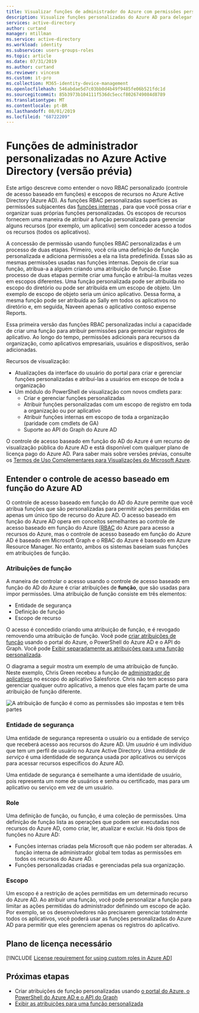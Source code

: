 ```yaml
---
title: Visualizar funções de administrador do Azure com permissões personalizáveis-Azure Active Directory | Microsoft Docs
description: Visualize funções personalizadas do Azure AD para delegar o gerenciamento de identidades. Gerencie funções do Azure no portal do Azure, PowerShell ou API do Graph.
services: active-directory
author: curtand
manager: mtillman
ms.service: active-directory
ms.workload: identity
ms.subservice: users-groups-roles
ms.topic: article
ms.date: 07/31/2019
ms.author: curtand
ms.reviewer: vincesm
ms.custom: it-pro
ms.collection: M365-identity-device-management
ms.openlocfilehash: 546abdae5d7c03bb0d4b49f9485fe06b521fdc1d
ms.sourcegitcommit: 85b3973b104111f536dc5eccf8026749084d8789
ms.translationtype: MT
ms.contentlocale: pt-BR
ms.lasthandoff: 08/01/2019
ms.locfileid: "68722209"
---
```

# <a name="custom-administrator-roles-in-azure-active-directory-preview"></a>Funções de administrador personalizadas no Azure Active Directory (versão prévia)

Este artigo descreve como entender o novo RBAC personalizado (controle de acesso baseado em funções) e escopos de recursos no Azure Active Directory (Azure AD). As funções RBAC personalizadas superfícies as permissões subjacentes das [funções internas](directory-assign-admin-roles.md) , para que você possa criar e organizar suas próprias funções personalizadas. Os escopos de recursos fornecem uma maneira de atribuir a função personalizada para gerenciar alguns recursos (por exemplo, um aplicativo) sem conceder acesso a todos os recursos (todos os aplicativos).

A concessão de permissão usando funções RBAC personalizadas é um processo de duas etapas. Primeiro, você cria uma definição de função personalizada e adiciona permissões a ela na lista predefinida. Essas são as mesmas permissões usadas nas funções internas. Depois de criar sua função, atribua-a a alguém criando uma atribuição de função. Esse processo de duas etapas permite criar uma função e atribuí-la muitas vezes em escopos diferentes. Uma função personalizada pode ser atribuída no escopo do diretório ou pode ser atribuída em um escopo de objeto. Um exemplo de escopo de objeto seria um único aplicativo. Dessa forma, a mesma função pode ser atribuída ao Sally em todos os aplicativos no diretório e, em seguida, Naveen apenas o aplicativo contoso expense Reports.

Essa primeira versão das funções RBAC personalizadas inclui a capacidade de criar uma função para atribuir permissões para gerenciar registros de aplicativo. Ao longo do tempo, permissões adicionais para recursos da organização, como aplicativos empresariais, usuários e dispositivos, serão adicionadas.

Recursos de visualização:

- Atualizações da interface do usuário do portal para criar e gerenciar funções personalizadas e atribuí-las a usuários em escopo de toda a organização
- Um módulo do PowerShell de visualização com novos cmdlets para:
  - Criar e gerenciar funções personalizadas
  - Atribuir funções personalizadas com um escopo de registro em toda a organização ou por aplicativo
  - Atribuir funções internas em escopo de toda a organização (paridade com cmdlets de GA)
  - Suporte ao API do Graph do Azure AD

O controle de acesso baseado em função do AD do Azure é um recurso de visualização pública do Azure AD e está disponível com qualquer plano de licença pago do Azure AD. Para saber mais sobre versões prévias, consulte os [Termos de Uso Complementares para Visualizações do Microsoft Azure](https://azure.microsoft.com/support/legal/preview-supplemental-terms/).

## <a name="understand-azure-ad-role-based-access-control"></a>Entender o controle de acesso baseado em função do Azure AD

O controle de acesso baseado em função do AD do Azure permite que você atribua funções que são personalizadas para permitir ações permitidas em apenas um único tipo de recurso do Azure AD. O acesso baseado em função do Azure AD opera em conceitos semelhantes ao controle de acesso baseado em função do Azure ([RBAC](../../role-based-access-control/overview.md) do Azure para acesso a recursos do Azure, mas o controle de acesso baseado em função do Azure AD é baseado em Microsoft Graph e o RBAC do Azure é baseado em Azure Resource Manager. No entanto, ambos os sistemas baseiam suas funções em atribuições de função.

### <a name="role-assignments"></a>Atribuições de função

A maneira de controlar o acesso usando o controle de acesso baseado em função do AD do Azure é criar atribuições de **função**, que são usadas para impor permissões. Uma atribuição de função consiste em três elementos:

- Entidade de segurança
- Definição de função
- Escopo de recurso

O acesso é concedido criando uma atribuição de função, e é revogado removendo uma atribuição de função. Você pode [criar atribuições de função](roles-create-custom.md) usando o portal do Azure, o PowerShell do Azure AD e o API do Graph. Você pode [Exibir separadamente as atribuições para uma função personalizada](roles-view-assignments.md#view-the-assignments-of-a-role-with-single-application-scope-using-the-azure-ad-portal-preview).

O diagrama a seguir mostra um exemplo de uma atribuição de função. Neste exemplo, Chris Green recebeu a função de [administrador de aplicativos](directory-assign-admin-roles.md#application-administrator) no escopo do aplicativo Salesforce. Chris não tem acesso para gerenciar qualquer outro aplicativo, a menos que eles façam parte de uma atribuição de função diferente.

![A atribuição de função é como as permissões são impostas e tem três partes](./media/roles-custom-overview/rbac-overview.png)

### <a name="security-principal"></a>Entidade de segurança

Uma entidade de segurança representa o usuário ou a entidade de serviço que receberá acesso aos recursos do Azure AD. Um *usuário* é um indivíduo que tem um perfil de usuário no Azure Active Directory. Uma *entidade de serviço* é uma identidade de segurança usada por aplicativos ou serviços para acessar recursos específicos do Azure AD.

Uma entidade de segurança é semelhante a uma identidade de usuário, pois representa um nome de usuários e senha ou certificado, mas para um aplicativo ou serviço em vez de um usuário.

### <a name="role"></a>Role

Uma definição de função, ou função, é uma coleção de permissões. Uma definição de função lista as operações que podem ser executadas nos recursos do Azure AD, como criar, ler, atualizar e excluir. Há dois tipos de funções no Azure AD:

- Funções internas criadas pela Microsoft que não podem ser alteradas. A função interna de administrador global tem todas as permissões em todos os recursos do Azure AD.
- Funções personalizadas criadas e gerenciadas pela sua organização.

### <a name="scope"></a>Escopo

Um escopo é a restrição de ações permitidas em um determinado recurso do Azure AD. Ao atribuir uma função, você pode personalizar a função para limitar as ações permitidas do administrador definindo um escopo de ação. Por exemplo, se os desenvolvedores não precisarem gerenciar totalmente todos os aplicativos, você poderá usar as funções personalizadas do Azure AD para permitir que eles gerenciem apenas os registros do aplicativo.

## <a name="required-license-plan"></a>Plano de licença necessário

[!INCLUDE [License requirement for using custom roles in Azure AD](../../../includes/active-directory-p1-license.md)]

## <a name="next-steps"></a>Próximas etapas

- Criar atribuições de função personalizadas usando [o portal do Azure, o PowerShell do Azure AD e o API do Graph](roles-create-custom.md)
- [Exibir as atribuições para uma função personalizada](roles-view-assignments.md#view-the-assignments-of-a-role-with-single-application-scope-using-the-azure-ad-portal-preview)
